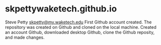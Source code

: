 # skpettywaketech.github.io
Steve Petty skpetty@my.waketech.edu
First Github account created.
The repository was created on Github and cloned on the local machine.
Created an account Github, downloaded desktop Github, clone the Github reposity, and made changes.